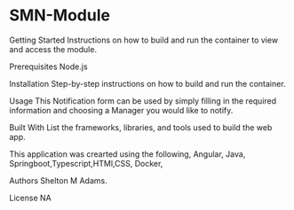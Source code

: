 # SMN-Module

Getting Started
Instructions on how to build and run the container to view and access the module.

Prerequisites
Node.js 

Installation
Step-by-step instructions on how to build and run the container.

Usage
This Notification form can be used by simply filling in the required information and choosing a Manager you would like to notify.

Built With
List the frameworks, libraries, and tools used to build the web app.

This application was crearted using the following, Angular, Java, Springboot,Typescript,HTMl,CSS, Docker, 

Authors
Shelton M Adams.

License
NA
